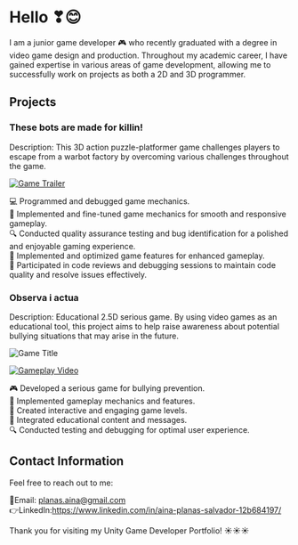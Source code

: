 # Hello ❣😊

I am a junior game developer 🎮 who recently graduated with a degree in video game design and production. Throughout my academic career, I have gained expertise in various areas of game development, allowing me to successfully work on projects as both a 2D and 3D programmer.

## Projects

### These bots are made for killin!
Description: This 3D action puzzle-platformer game challenges players to escape from a warbot factory by overcoming various challenges throughout the game.

[![Game Trailer](https://img.youtube.com/vi/Tt2MtQcgkG4/0.jpg)](https://www.youtube.com/watch?v=Tt2MtQcgkG4)

💻 Programmed and debugged game mechanics.<br>
🔧 Implemented and fine-tuned game mechanics for smooth and responsive gameplay.<br>
🔍 Conducted quality assurance testing and bug identification for a polished and enjoyable gaming experience. <br>
🚀 Implemented and optimized game features for enhanced gameplay.<br>
🔎 Participated in code reviews and debugging sessions to maintain code quality and resolve issues effectively.<br>

### Observa i actua
Description: Educational 2.5D serious game. By using video games as an educational tool, this project aims to help raise awareness about potential bullying situations that may arise in the future.

![Game Title](/path/to/screenshot.png)

[![Gameplay Video](https://img.youtube.com/vi/pCdvkDNIhH8/0.jpg)](https://www.youtube.com/watch?v=pCdvkDNIhH8&t=120s)

🎮 Developed a serious game for bullying prevention.<br>
🔧 Implemented gameplay mechanics and features.<br>
🌟 Created interactive and engaging game levels.<br>
📘 Integrated educational content and messages.<br>
🔍 Conducted testing and debugging for optimal user experience.<br>

## Contact Information

Feel free to reach out to me:

📧Email: planas.aina@gmail.com <br>
👉LinkedIn:https://www.linkedin.com/in/aina-planas-salvador-12b684197/ <br>

Thank you for visiting my Unity Game Developer Portfolio! ☀️☀️☀️
